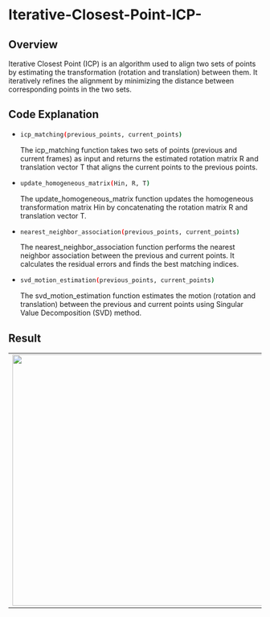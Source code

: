 # Iterative-Closest-Point-ICP-

## Overview
Iterative Closest Point (ICP) is an algorithm used to align two sets of points by estimating the transformation (rotation and translation) between them. It iteratively refines the alignment by minimizing the distance between corresponding points in the two sets.

## Code Explanation
* ``` bash
  icp_matching(previous_points, current_points)
  ```
  The icp_matching function takes two sets of points (previous and current frames) as input and returns the estimated rotation matrix R and  translation vector T that aligns the current points to the previous points.

* ``` bash
  update_homogeneous_matrix(Hin, R, T)
  ```
  The update_homogeneous_matrix function updates the homogeneous transformation matrix Hin by concatenating the rotation matrix R and translation vector T.

* ``` bash
  nearest_neighbor_association(previous_points, current_points)
  ```
  The nearest_neighbor_association function performs the nearest neighbor association between the previous and current points. It calculates the residual errors and finds the best matching indices.

* ``` bash
  svd_motion_estimation(previous_points, current_points)
  ```
  The svd_motion_estimation function estimates the motion (rotation and translation) between the previous and current points using Singular Value Decomposition (SVD) method.

## Result 
<table>
  <tr>
    <td>
      <img src="https://github.com/Naveench7/Vision-based-state-estimation-of-the-quadrotor/assets/100085132/88a73a04-be45-44c6-9d3c-9b9aa7bc2c87" width="500" height="500">
    </td>
    <td>
      <img src="https://github.com/Naveench7/Vision-based-state-estimation-of-the-quadrotor/assets/100085132/2936b6ba-4cfc-4304-8483-c5f13cc66495" width="500" height="500">
    </td>
  </tr>
</table>


